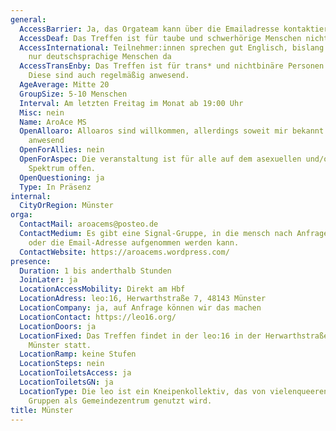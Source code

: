 ```yaml
---
general:
  AccessBarrier: Ja, das Orgateam kann über die Emailadresse kontaktiert werden.
  AccessDeaf: Das Treffen ist für taube und schwerhörige Menschen nicht zugänglich.
  AccessInternational: Teilnehmer:innen sprechen gut Englisch, bislang waren aber
    nur deutschsprachige Menschen da
  AccessTransEnby: Das Treffen ist für trans* und nichtbinäre Personen zugänglich.
    Diese sind auch regelmäßig anwesend.
  AgeAverage: Mitte 20
  GroupSize: 5-10 Menschen
  Interval: Am letzten Freitag im Monat ab 19:00 Uhr
  Misc: nein
  Name: AroAce MS
  OpenAlloaro: Alloaros sind willkommen, allerdings soweit mir bekannt ist nicht regelmäßig
    anwesend
  OpenForAllies: nein
  OpenForAspec: Die veranstaltung ist für alle auf dem asexuellen und/oder aromantischen
    Spektrum offen.
  OpenQuestioning: ja
  Type: In Präsenz
internal:
  CityOrRegion: Münster
orga:
  ContactMail: aroacems@posteo.de
  ContactMedium: Es gibt eine Signal-Gruppe, in die mensch nach Anfrage über das Kontaktformular
    oder die Email-Adresse aufgenommen werden kann.
  ContactWebsite: https://aroacems.wordpress.com/
presence:
  Duration: 1 bis anderthalb Stunden
  JoinLater: ja
  LocationAccessMobility: Direkt am Hbf
  LocationAdress: leo:16, Herwarthstraße 7, 48143 Münster
  LocationCompany: ja, auf Anfrage können wir das machen
  LocationContact: https://leo16.org/
  LocationDoors: ja
  LocationFixed: Das Treffen findet in der leo:16 in der Herwarthstraße am Hauptbahnhof
    Münster statt.
  LocationRamp: keine Stufen
  LocationSteps: nein
  LocationToiletsAccess: ja
  LocationToiletsGN: ja
  LocationType: Die leo ist ein Kneipenkollektiv, das von vielenqueeren und linksalternativen
    Gruppen als Gemeindezentrum genutzt wird.
title: Münster
---
```

